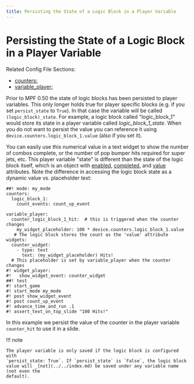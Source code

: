 ```yaml
---
title: Persisting the State of a Logic Block in a Player Variable
---
```


# Persisting the State of a Logic Block in a Player Variable


Related Config File Sections:

* [counters:](../../config/counters.md)
* [variable_player:](../../config/variable_player.md)

Prior to MPF 0.50 the state of logic blocks has been persisted to player
variables. This only longer holds true for player specific blocks (e.g.
if you set `persist_state` to `True`). In that case the variable will be
called `(logic_block)_state`. For example, a logic block called
"logic_block_1" would store its state in a player variable called
*logic_block_1_state*. When you do not want to persist the value you can
reference it using `device.counters.logic_block_1.value` (also if you
set it).

You can easily use this numerical value in a text widget to show the
number of combos complete, or the number of pop bumper hits required for
super jets, etc. This player variable "state" is different than the
state of the logic block itself, which is an object with
[enabled](#), [completed](#), and [value](#)
attributes. Note the difference in accessing the logic block state as a
dynamic value vs. placeholder text:

``` mpf-mc-config
##! mode: my_mode
counters:
  logic_block_1:
    count_events: count_up_event

variable_player:
  counter_logic_block_1_hit:  # this is triggered when the counter changes
    my_widget_placeholder: 100 * device.counters.logic_block_1.value
   # The logic block stores the count as the 'value' attribute
widgets:
  counter_widget:
    - type: text
      text: (my_widget_placeholder) Hits!
  # This placeholder is set by variable_player when the counter changes
#! widget_player:
#!   show_widget_event: counter_widget
##! test
#! start_game
#! start_mode my_mode
#! post show_widget_event
#! post count_up_event
#! advance_time_and_run .1
#! assert_text_on_top_slide "100 Hits!"
```

In this example we persist the value of the counter in the player
variable `counter_hit` to use it in a slide.

!!! note

    The player variable is only saved if the logic block is configured with
    `persist_state: True`. If `persist_state` is `False`, the logic block
    value will _[not](../../index.md) be saved under any variable name (not even the
    default).
